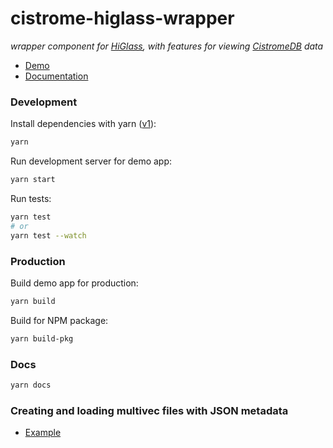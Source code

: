 # cistrome-higlass-wrapper

_wrapper component for [HiGlass](http://higlass.io/), with features for viewing [CistromeDB](http://cistrome.org/db/) data_

- [Demo](http://cisvis.gehlenborglab.org/)
- [Documentation](http://cisvis.gehlenborglab.org/docs/)

### Development

Install dependencies with yarn ([v1](http://classic.yarnpkg.com)):

```sh
yarn
```

Run development server for demo app:

```sh
yarn start
```

Run tests:

```sh
yarn test
# or
yarn test --watch
```

### Production

Build demo app for production:

```sh
yarn build
```

Build for NPM package:

```sh
yarn build-pkg
```

### Docs

```sh
yarn docs
```

### Creating and loading multivec files with JSON metadata

- [Example](https://github.com/keller-mark/clodius-cistrome-example)
